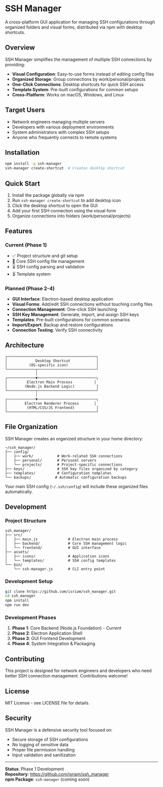 # SSH Manager

A cross-platform GUI application for managing SSH configurations through organized folders and visual forms, distributed via npm with desktop shortcuts.

## Overview

SSH Manager simplifies the management of multiple SSH connections by providing:
- **Visual Configuration**: Easy-to-use forms instead of editing config files
- **Organized Storage**: Group connections by work/personal/projects
- **One-Click Connections**: Desktop shortcuts for quick SSH access
- **Template System**: Pre-built configurations for common setups
- **Cross-Platform**: Works on macOS, Windows, and Linux

## Target Users

- Network engineers managing multiple servers
- Developers with various deployment environments
- System administrators with complex SSH setups
- Anyone who frequently connects to remote systems

## Installation

```bash
npm install -g ssh-manager
ssh-manager create-shortcut  # Creates desktop shortcut
```

## Quick Start

1. Install the package globally via npm
2. Run `ssh-manager create-shortcut` to add desktop icon
3. Click the desktop shortcut to open the GUI
4. Add your first SSH connection using the visual form
5. Organize connections into folders (work/personal/projects)

## Features

### Current (Phase 1)
- ✅ Project structure and git setup
- 🔄 Core SSH config file management
- ⏳ SSH config parsing and validation
- ⏳ Template system

### Planned (Phase 2-4)
- **GUI Interface**: Electron-based desktop application
- **Visual Forms**: Add/edit SSH connections without touching config files
- **Connection Management**: One-click SSH launching
- **SSH Key Management**: Generate, import, and assign SSH keys
- **Templates**: Pre-built configurations for common scenarios
- **Import/Export**: Backup and restore configurations
- **Connection Testing**: Verify SSH connectivity

## Architecture

```
┌─────────────────────────────────────────┐
│             Desktop Shortcut            │
│          (OS-specific icon)             │
└─────────────┬───────────────────────────┘
              │
┌─────────────▼───────────────────────────┐
│         Electron Main Process          │
│        (Node.js Backend Logic)          │
└─────────────┬───────────────────────────┘
              │
┌─────────────▼───────────────────────────┐
│        Electron Renderer Process       │
│         (HTML/CSS/JS Frontend)          │
└─────────────────────────────────────────┘
```

## File Organization

SSH Manager creates an organized structure in your home directory:

```
~/ssh_manager/
├── config/
│   ├── work/           # Work-related SSH connections
│   ├── personal/       # Personal servers
│   └── projects/       # Project-specific connections
├── keys/               # SSH key files organized by category
├── templates/          # Configuration templates
└── backups/           # Automatic configuration backups
```

Your main SSH config (`~/.ssh/config`) will include these organized files automatically.

## Development

### Project Structure
```
ssh_manager/
├── src/
│   ├── main.js              # Electron main process
│   ├── backend/             # Core SSH management logic
│   └── frontend/            # GUI interface
├── assets/
│   ├── icons/               # Application icons
│   └── templates/           # SSH config templates
└── bin/
    └── ssh-manager.js       # CLI entry point
```

### Development Setup
```bash
git clone https://github.com/isriam/ssh_manager.git
cd ssh_manager
npm install
npm run dev
```

### Development Phases

1. **Phase 1**: Core Backend (Node.js Foundation) - *Current*
2. **Phase 2**: Electron Application Shell
3. **Phase 3**: GUI Frontend Development
4. **Phase 4**: System Integration & Packaging

## Contributing

This project is designed for network engineers and developers who need better SSH connection management. Contributions welcome!

## License

MIT License - see LICENSE file for details.

## Security

SSH Manager is a defensive security tool focused on:
- Secure storage of SSH configurations
- No logging of sensitive data
- Proper file permission handling
- Input validation and sanitization

---

**Status**: Phase 1 Development  
**Repository**: https://github.com/isriam/ssh_manager  
**npm Package**: `ssh-manager` (coming soon)